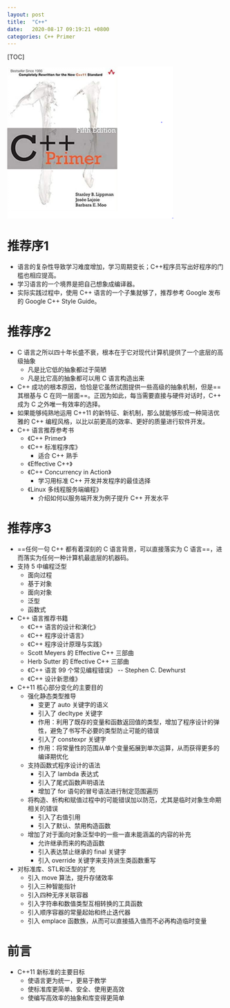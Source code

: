 ```yaml
---
layout: post
title:  "C++"
date:   2020-08-17 09:19:21 +0800
categories: C++ Primer
---
```


[TOC]

![](/assets/2020-08-17-09-30-25.png)

# 推荐序1

- 语言的复杂性导致学习难度增加，学习周期变长；C++程序员写出好程序的门槛也相应提高。
- 学习语言的一个境界是把自己想象成编译器。
- 实际实践过程中，使用 C++ 语言的一个子集就够了，推荐参考 Google 发布的 Google C++ Style Guide。

# 推荐序2

- C 语言之所以四十年长盛不衰，根本在于它对现代计算机提供了一个底层的高级抽象
  - 凡是比它低的抽象都过于简陋
  - 凡是比它高的抽象都可以用 C 语言构造出来
- C++ 成功的根本原因，恰恰是它虽然试图提供一些高级的抽象机制，但是==其根基与 C 在同一层面==。正因为如此，每当需要直接与硬件对话时，C++ 成为 C 之外唯一有效率的选择。
- 如果能够纯熟地运用 C++11 的新特征、新机制，那么就能够形成一种简洁优雅的 C++ 编程风格，以比以前更高的效率、更好的质量进行软件开发。
- C++ 语言推荐参考书
  - 《C++ Primer》
  - 《C++ 标准程序库》
    - 适合 C++ 熟手
  - 《Effective C++》
  - 《C++ Concurrency in Action》
    - 学习用标准 C++ 开发并发程序的最佳选择
  - 《Linux 多线程服务端编程》
    - 介绍如何以服务端开发为例子提升 C++ 开发水平

# 推荐序3
 
- ==任何一句 C++ 都有着深刻的 C 语言背景，可以直接落实为 C 语言==，进而落实为任何一种计算机最底层的机器码。
- 支持 5 中编程泛型
  - 面向过程
  - 基于对象
  - 面向对象
  - 泛型
  - 函数式 
- C++ 语言推荐书籍
  - 《C++ 语言的设计和演化》
  - 《C++ 程序设计语言》
  - 《C++ 程序设计原理与实践》
  - Scott Meyers 的 Effective C++ 三部曲
  - Herb Sutter 的 Effective C++ 三部曲
  - 《C++ 语言 99 个常见编程错误》 -- Stephen C. Dewhurst
  - 《C++ 设计新思维》
- C++11 核心部分变化的主要目的
  - 强化静态类型推导
    - 变更了 auto 关键字的语义
    - 引入了 decltype 关键字
    - 作用：利用了既存的变量和函数返回值的类型，增加了程序设计的弹性，避免了书写不必要的类型防止可能的错误
    - 引入了 constexpr 关键字
    - 作用：将常量性的范围从单个变量拓展到单次运算，从而获得更多的编译期优化
  - 支持函数式程序设计的语法
    - 引入了 lambda 表达式
    - 引入了尾式函数声明语法
    - 增加了 for 语句的冒号语法进行制定范围遍历
  - 将构造、析构和赋值过程中的可能错误加以防范，尤其是临时对象生命期相关的错误
    - 引入了右值引用
    - 引入了默认、禁用构造函数
  - 增加了对于面向对象泛型中的一些一直未能涵盖的内容的补充
    - 允许继承而来的构造函数
    - 引入表达禁止继承的 final 关键字
    - 引入 override 关键字来支持派生类函数重写
- 对标准库、STL和泛型的扩充
  - 引入 move 算法，提升存储效率
  - 引入三种智能指针
  - 引入四种无序关联容器
  - 引入字符串和数值类型互相转换的工具函数
  - 引入顺序容器的常量起始和终止迭代器
  - 引入 emplace 函数族，从而可以直接插入值而不必再构造临时变量

# 前言

- C++11 新标准的主要目标
  - 使语言更为统一，更易于教学
  - 使标准库更简单、安全、使用更高效
  - 使编写高效率的抽象和库变得更简单
